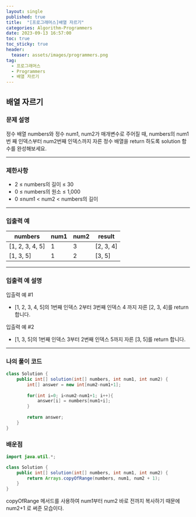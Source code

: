```yaml
---
layout: single
published: true
title:  "[프로그래머스]배열 자르기"
categories: Algorithm-Programmers
date: 2023-09-13 16:57:00
toc: true
toc_sticky: true
header:
  teaser: assets/images/programmers.png
tag:   
  - 프로그래머스
  - Programmers
  - 배열 자르기
---
```


## 배열 자르기

### 문제 설명

정수 배열 numbers와 정수 num1, num2가 매개변수로 주어질 때, numbers의 num1번 째 인덱스부터 num2번째 인덱스까지 자른 정수 배열을 return 하도록 solution 함수를 완성해보세요.

----------------

### 제한사항

* 2 ≤ numbers의 길이 ≤ 30
* 0 ≤ numbers의 원소 ≤ 1,000
* 0 ≤num1 < num2 < numbers의 길이


----------------

### 입출력 예


|numbers	|num1	|num2	|result|
|---|---|---|---|
|[1, 2, 3, 4, 5]	|1	|3	|[2, 3, 4]|
|[1, 3, 5]	|1	|2	|[3, 5]|



  
----------------
### 입출력 예 설명

입출력 예 #1  

* [1, 2, 3, 4, 5]의 1번째 인덱스 2부터 3번째 인덱스 4 까지 자른 [2, 3, 4]를 return 합니다.
  

입출력 예 #2  

* [1, 3, 5]의 1번째 인덱스 3부터 2번째 인덱스 5까지 자른 [3, 5]를 return 합니다.



----------------

### 나의 풀이 코드

```java
class Solution {
    public int[] solution(int[] numbers, int num1, int num2) {
        int[] answer = new int[num2-num1+1];
        
        for(int i=0; i<num2-num1+1; i++){
            answer[i] = numbers[num1+i];
        }
        
        return answer;
    }
}
```
<p>

</p>



### 배운점

```java
import java.util.*;

class Solution {
    public int[] solution(int[] numbers, int num1, int num2) {
        return Arrays.copyOfRange(numbers, num1, num2 + 1);
    }
}
```

<p>
copyOfRange 메서드를 사용하여 num1부터 num2 바로 전까지 복사하기 때문에 num2+1 로 써준 모습이다.
</p>

